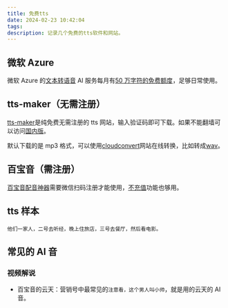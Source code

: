 ```yaml
---
title: 免费tts
date: 2024-02-23 10:42:04
tags:
description: 记录几个免费的tts软件和网站。
---
```


## 微软 Azure

微软 Azure 的[文本转语音](https://azure.microsoft.com/zh-cn/products/ai-services/text-to-speech) AI 服务每月有[50 万字符的免费额度](https://azure.microsoft.com/zh-cn/pricing/details/cognitive-services/speech-services/)，足够日常使用。

## tts-maker（无需注册）

[tts-maker](https://ttsmaker.com/zh-cn)是纯免费无需注册的 tts 网站，输入验证码即可下载。如果不能翻墙可以访问[国内版](https://ttsmaker.cn/)。

默认下载的是 mp3 格式，可以使用[cloudconvert](https://cloudconvert.com/)网站在线转换，比如转成[wav](https://cloudconvert.com/mp3-to-wav)。

## 百宝音（需注册）

[百宝音配音神器](https://peiyin.baibaoyin.com/)需要微信扫码注册才能使用，[不充值](https://peiyin.baibaoyin.com/pay)功能也够用。

## tts 样本

```
他们一家人，二号去听经，晚上住旅店，三号去餐厅，然后看电影。
```

## 常见的 AI 音

### 视频解说

- 百宝音的云天：营销号中最常见的`注意看，这个男人叫小帅`，就是用的云天的 AI 音。
